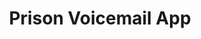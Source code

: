 ---
title: Prison Voicemail App
imagePath: /assets/images/works/prisonVoicemail.jpg
link: https://play.google.com/store/apps/details?id=com.phonehub.prisonvoicemail&hl=en_GB
---